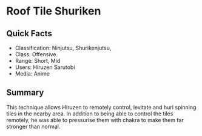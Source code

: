 # Roof Tile Shuriken

## Quick Facts
- Classification: Ninjutsu, Shurikenjutsu,
- Class: Offensive
- Range: Short, Mid
- Users: Hiruzen Sarutobi
- Media: Anime

## Summary
This technique allows Hiruzen to remotely control, levitate and hurl spinning tiles in the nearby area. In addition to being able to control the tiles remotely, he was able to pressurise them with chakra to make them far stronger than normal.

